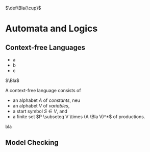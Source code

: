 <!--
author:   Thomas Wilke

email:    thomas.wilke@email.uni-kiel.de

language: en

narrator: US English Female

comment:  A playground for LiaScript

-->

$\def\Bla{\cup}$

# Automata and Logics

## Context-free Languages

- a
- b
- c

$\Bla$

<section>

A context-free language consists of 
    
- an alphabet $A$ of *constants*, neu
- an alphabet $V$ of *variables*,
- a start symbol $S \in V$, and
- a finite set $P \subseteq V \times (A \Bla V)^*$ of productions.
    
bla

</section>

## Model Checking
